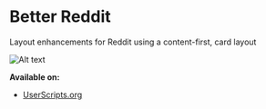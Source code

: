 Better Reddit
==========

Layout enhancements for Reddit using a content-first, card layout

![Alt text](https://lh4.googleusercontent.com/-4lGJtFulPDk/U0bhkS4-bmI/AAAAAAAAcAo/ekObeuQSiEo/w1320-h856-no/better-reddit-screenshot.png)

**Available on:**

* [UserScripts.org](http://userscripts.org/scripts/show/459274)

